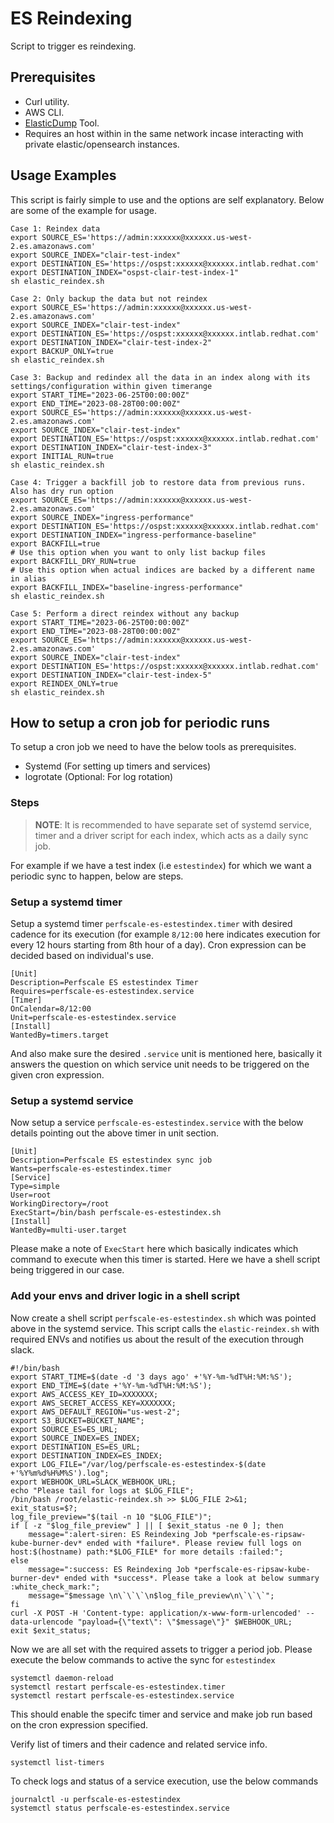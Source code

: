 # ES Reindexing
Script to trigger es reindexing.

## **Prerequisites**
* Curl utility.
* AWS CLI.
* [ElasticDump](https://github.com/elasticsearch-dump/elasticsearch-dump) Tool.
* Requires an host within in the same network incase interacting with private elastic/opensearch instances.

## **Usage Examples**
This script is fairly simple to use and the options are self explanatory. Below are some of the example for usage.

```
Case 1: Reindex data
export SOURCE_ES='https://admin:xxxxxx@xxxxxx.us-west-2.es.amazonaws.com'
export SOURCE_INDEX="clair-test-index"
export DESTINATION_ES='https://ospst:xxxxxx@xxxxxx.intlab.redhat.com'
export DESTINATION_INDEX="ospst-clair-test-index-1"
sh elastic_reindex.sh

Case 2: Only backup the data but not reindex
export SOURCE_ES='https://admin:xxxxxx@xxxxxx.us-west-2.es.amazonaws.com'
export SOURCE_INDEX="clair-test-index"
export DESTINATION_ES='https://ospst:xxxxxx@xxxxxx.intlab.redhat.com'
export DESTINATION_INDEX="clair-test-index-2"
export BACKUP_ONLY=true
sh elastic_reindex.sh

Case 3: Backup and redindex all the data in an index along with its settings/configuration within given timerange
export START_TIME="2023-06-25T00:00:00Z" 
export END_TIME="2023-08-28T00:00:00Z" 
export SOURCE_ES='https://admin:xxxxxx@xxxxxx.us-west-2.es.amazonaws.com'
export SOURCE_INDEX="clair-test-index"
export DESTINATION_ES='https://ospst:xxxxxx@xxxxxx.intlab.redhat.com'
export DESTINATION_INDEX="clair-test-index-3"
export INITIAL_RUN=true
sh elastic_reindex.sh

Case 4: Trigger a backfill job to restore data from previous runs. Also has dry run option
export SOURCE_ES='https://admin:xxxxxx@xxxxxx.us-west-2.es.amazonaws.com'
export SOURCE_INDEX="ingress-performance"
export DESTINATION_ES='https://ospst:xxxxxx@xxxxxx.intlab.redhat.com'
export DESTINATION_INDEX="ingress-performance-baseline"
export BACKFILL=true
# Use this option when you want to only list backup files
export BACKFILL_DRY_RUN=true
# Use this option when actual indices are backed by a different name in alias
export BACKFILL_INDEX="baseline-ingress-performance"
sh elastic_reindex.sh

Case 5: Perform a direct reindex without any backup
export START_TIME="2023-06-25T00:00:00Z" 
export END_TIME="2023-08-28T00:00:00Z" 
export SOURCE_ES='https://admin:xxxxxx@xxxxxx.us-west-2.es.amazonaws.com'
export SOURCE_INDEX="clair-test-index"
export DESTINATION_ES='https://ospst:xxxxxx@xxxxxx.intlab.redhat.com'
export DESTINATION_INDEX="clair-test-index-5"
export REINDEX_ONLY=true
sh elastic_reindex.sh
```
## **How to setup a cron job for periodic runs**
To setup a cron job we need to have the below tools as prerequisites.
* Systemd (For setting up timers and services)
* logrotate (Optional: For log rotation)

### **Steps**
> **NOTE**: It is recommended to have separate set of systemd service, timer and a driver script for each index, which acts as a daily sync job.

For example if we have a test index (i.e `estestindex`) for which we want a periodic sync to happen, below are steps.
### Setup a systemd timer
Setup a systemd timer `perfscale-es-estestindex.timer` with desired cadence for its execution (for example `8/12:00` here indicates execution for every 12 hours starting from 8th hour of a day). Cron expression can be decided based on individual's use.
```
[Unit]
Description=Perfscale ES estestindex Timer
Requires=perfscale-es-estestindex.service
[Timer]
OnCalendar=8/12:00
Unit=perfscale-es-estestindex.service
[Install]
WantedBy=timers.target
```
And also make sure the desired `.service` unit is mentioned here, basically it answers the question on which service unit needs to be triggered on the given cron expression.

### Setup a systemd service
Now setup a service `perfscale-es-estestindex.service` with the below details pointing out the above timer in unit section.
```
[Unit]
Description=Perfscale ES estestindex sync job
Wants=perfscale-es-estestindex.timer
[Service]
Type=simple
User=root
WorkingDirectory=/root
ExecStart=/bin/bash perfscale-es-estestindex.sh
[Install]
WantedBy=multi-user.target
```
Please make a note of `ExecStart` here which basically indicates which command to execute when this timer is started. Here we have a shell script being triggered in our case.

### Add your envs and driver logic in a shell script
Now create a shell script `perfscale-es-estestindex.sh` which was pointed above in the systemd service. This script calls the `elastic-reindex.sh` with required ENVs and notifies us about the result of the execution through slack.
```
#!/bin/bash
export START_TIME=$(date -d '3 days ago' +'%Y-%m-%dT%H:%M:%S');
export END_TIME=$(date +'%Y-%m-%dT%H:%M:%S');
export AWS_ACCESS_KEY_ID=XXXXXXX;
export AWS_SECRET_ACCESS_KEY=XXXXXXX;
export AWS_DEFAULT_REGION="us-west-2";
export S3_BUCKET=BUCKET_NAME";
export SOURCE_ES=ES_URL;
export SOURCE_INDEX=ES_INDEX;
export DESTINATION_ES=ES_URL;
export DESTINATION_INDEX=ES_INDEX;
export LOG_FILE="/var/log/perfscale-es-estestindex-$(date +'%Y%m%d%H%M%S').log";
export WEBHOOK_URL=SLACK_WEBHOOK_URL;
echo "Please tail for logs at $LOG_FILE";
/bin/bash /root/elastic-reindex.sh >> $LOG_FILE 2>&1;
exit_status=$?;
log_file_preview="$(tail -n 10 "$LOG_FILE")";
if [ -z "$log_file_preview" ] || [ $exit_status -ne 0 ]; then
    message=":alert-siren: ES Reindexing Job *perfscale-es-ripsaw-kube-burner-dev* ended with *failure*. Please review full logs on host:$(hostname) path:*$LOG_FILE* for more details :failed:";
else
    message=":success: ES Reindexing Job *perfscale-es-ripsaw-kube-burner-dev* ended with *success*. Please take a look at below summary :white_check_mark:";
    message="$message \n\`\`\`\n$log_file_preview\n\`\`\`";
fi
curl -X POST -H 'Content-type: application/x-www-form-urlencoded' --data-urlencode "payload={\"text\": \"$message\"}" $WEBHOOK_URL;
exit $exit_status;
```
Now we are all set with the required assets to trigger a period job. Please execute the below commands to active the sync for `estestindex`

```
systemctl daemon-reload
systemctl restart perfscale-es-estestindex.timer
systemctl restart perfscale-es-estestindex.service
```
This should enable the specifc timer and service and make job run based on the cron expression specified.

Verify list of timers and their cadence and related service info.
```
systemctl list-timers
```

To check logs and status of a service execution, use the below commands
```
journalctl -u perfscale-es-estestindex
systemctl status perfscale-es-estestindex.service
```